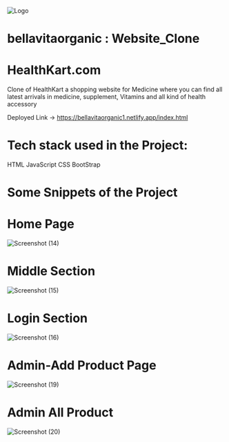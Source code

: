 ![Logo](https://images.yourstory.com/cs/2/721b1c100eb911eb936a1114ea00a5c0/Untitleddesign59-1619361379554.png?w=752&fm=auto&ar=2:1&mode=crop&crop=faces)

# bellavitaorganic : Website_Clone

# HealthKart.com

Clone of HealthKart a shopping website for Medicine where you can find all latest arrivals in medicine, supplement, Vitamins and all kind of health accessory

Deployed Link -> https://bellavitaorganic1.netlify.app/index.html

# Tech stack used in the Project:
HTML
JavaScript
CSS
BootStrap



# Some Snippets of the Project

# Home Page
![Screenshot (14)](https://user-images.githubusercontent.com/112858493/213980224-5505b73b-668d-441a-a85b-a79157deac3e.png)

# Middle Section
![Screenshot (15)](https://user-images.githubusercontent.com/112858493/213980228-7fabce3f-3265-493c-8af0-378a7f9be76c.png)

# Login Section
![Screenshot (16)](https://user-images.githubusercontent.com/112858493/213980231-210cb82c-33fc-4343-a4ce-42bfeb409446.png)

# Admin-Add Product Page
![Screenshot (19)](https://user-images.githubusercontent.com/112858493/213980234-30168c09-9987-427d-9e81-934696233648.png)

# Admin All Product
![Screenshot (20)](https://user-images.githubusercontent.com/112858493/213980237-e13ecc71-d560-474c-8df4-249f42e822c8.png)
